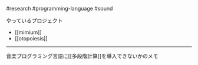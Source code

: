 #research #programming-language #sound

やっているプロジェクト

- [[mimium]]
- [[otopoiesis]]

---

音楽プログラミング言語に[[多段階計算]]を導入できないかのメモ